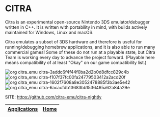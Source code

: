 # CITRA

   Citra is an experimental open-source Nintendo 3DS emulator/debugger written in C++.
   It is written with portability in mind, with builds actively maintained for Windows, Linux and macOS.

   Citra emulates a subset of 3DS hardware and therefore is useful for running/debugging homebrew applications,
   and it is also able to run many commercial games! Some of these do not run at a playable state, 
   but Citra Team is working every day to advance the project forward. 
   (Playable here means compatibility of at least "Okay" on our game compatibility list.)

   ![org citra_emu citra-3addc6f4f44f0ba2d2b0d8dfcc829c4b](https://github.com/nazdridoy/Portable-Linux-Apps.github.io/assets/45564804/bc4bf679-e963-434d-a270-06e45f40f9a6)
   ![org citra_emu citra-f107f37fc00fa24779503412a2acd20f](https://github.com/nazdridoy/Portable-Linux-Apps.github.io/assets/45564804/dcdd8c1d-e9dc-4457-be4b-1f0c70bf97d5)
   ![org citra_emu citra-1602f7608a8e3052478885f3b3ae5e42](https://github.com/nazdridoy/Portable-Linux-Apps.github.io/assets/45564804/af188ee4-0e54-4ed6-94c4-f06a50caa1cf)
   ![org citra_emu citra-6acacfdb13683bb1536495a62a84a29e](https://github.com/nazdridoy/Portable-Linux-Apps.github.io/assets/45564804/e41bfc8b-578e-4c14-ae1c-05a41e736978)


 SITE: https://github.com/citra-emu/citra-nightly

 | [Applications](https://portable-linux-apps.github.io/apps.html) | [Home](https://portable-linux-apps.github.io)
 | --- | --- |
